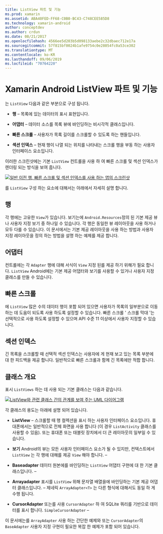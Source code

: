 ```yaml
---
title: ListView 파트 및 기능
ms.prod: xamarin
ms.assetid: ABA40FED-FF68-C0B0-BC43-C748CEE585D8
ms.technology: xamarin-android
author: conceptdev
ms.author: crdun
ms.date: 08/21/2017
ms.openlocfilehash: 4566ee5d203b5d098133aebe2c32dbaec712e17a
ms.sourcegitcommit: 57f815bf0024b1afe9754c0e28054fc0a53ce302
ms.translationtype: MT
ms.contentlocale: ko-KR
ms.lasthandoff: 09/06/2019
ms.locfileid: "70764220"
---
```

# <a name="xamarinandroid-listview-parts-and-functionality"></a>Xamarin Android ListView 파트 및 기능

는 `ListView` 다음과 같은 부분으로 구성 됩니다.

- **행** &ndash; 목록에 있는 데이터의 표시 표현입니다.

- **어댑터** &ndash; 데이터 소스를 목록 뷰에 바인딩하는 비시각적 클래스입니다.

- **빠른 스크롤** &ndash; 사용자가 목록 길이를 스크롤할 수 있도록 하는 핸들입니다.

- **섹션 인덱스** &ndash; 현재 행이 나열 되는 위치를 나타내는 스크롤 행을 부동 하는 사용자 인터페이스 요소입니다.

이러한 스크린샷에는 기본 `ListView` 컨트롤을 사용 하 여 빠른 스크롤 및 섹션 인덱스가 렌더링 되는 방식을 보여 줍니다.

[![일반 이전 행, 빠른 스크롤 및 섹션 인덱스를 사용 하는 앱의 스크린샷](parts-and-functionality-images/listviewparts.png)](parts-and-functionality-images/listviewparts.png#lightbox)

를 `ListView` 구성 하는 요소에 대해서는 아래에서 자세히 설명 합니다.

## <a name="rows"></a>행

각 행에는 고유한 `View`가 있습니다. 보기는에 `Android.Resources`정의 된 기본 제공 뷰나 사용자 지정 보기 중 하나일 수 있습니다. 각 행은 동일한 뷰 레이아웃을 사용 하거나 모두 다를 수 있습니다. 이 문서에서는 기본 제공 레이아웃을 사용 하는 방법과 사용자 지정 레이아웃을 정의 하는 방법을 설명 하는 예제를 제공 합니다.

## <a name="adapter"></a>어댑터

컨트롤에는 각 `Adapter` 행에 대해 서식이 `View` 지정 된를 제공 하기 위해가 필요 합니다. `ListView` Android에는 기본 제공 어댑터와 보기를 사용할 수 있거나 사용자 지정 클래스를 만들 수 있습니다.

## <a name="fast-scrolling"></a>빠른 스크롤

에 `ListView` 많은 수의 데이터 행이 포함 되어 있으면 사용자가 목록의 일부분으로 이동 하는 데 도움이 되도록 사용 하도록 설정할 수 있습니다. 빠른 스크롤 ' 스크롤 막대 '는 선택적으로 사용 하도록 설정할 수 있으며 API 수준 11 이상에서 사용자 지정할 수 있습니다.

## <a name="section-index"></a>섹션 인덱스

긴 목록을 스크롤할 때 선택적 섹션 인덱스는 사용자에 게 현재 보고 있는 목록 부분에 대 한 피드백을 제공 합니다. 일반적으로 빠른 스크롤과 함께 긴 목록에만 적합 합니다.

## <a name="classes-overview"></a>클래스 개요

표시 `ListViews` 하는 데 사용 되는 기본 클래스는 다음과 같습니다.

[![ListView와 관련 클래스 간의 관계를 보여 주는 UML 다이어그램](parts-and-functionality-images/image2.png)](parts-and-functionality-images/image2.png#lightbox)

각 클래스의 용도는 아래에 설명 되어 있습니다.

- **ListView** &ndash; 스크롤할 때 행 컬렉션을 표시 하는 사용자 인터페이스 요소입니다. 휴대폰에서는 일반적으로 전체 화면을 사용 합니다 (이 경우 `ListActivity` 클래스를 사용할 수 있음). 또는 휴대폰 또는 태블릿 장치에서 더 큰 레이아웃의 일부일 수 있습니다.

- **보기** Android의 뷰는 모든 사용자 인터페이스 요소가 될 수 있지만, 컨텍스트에서 `ListView` 는 각 행에 대해를 제공 `View` 해야 합니다. &ndash;

- **Baseadapter** 데이터 원본에를 바인딩하는 `ListView` 어댑터 구현에 대 한 기본 클래스입니다. &ndash;

- **Arrayadapter** 표시를 `ListView` 위해 문자열 배열을에 바인딩하는 기본 제공 어댑터 클래스입니다. &ndash; 제네릭 `ArrayAdapter<T>` 는 다른 형식에 대해서도 동일 하 게 수행 됩니다.

- **CursorAdapter** 또는를 사용 `CursorAdapter` 하 여 SQLite 쿼리를 기반으로 데이터를 표시 합니다. `SimpleCursorAdapter` &ndash;

이 문서에는를 `ArrayAdapter` 사용 하는 간단한 예제와 또는 `CursorAdapter`의 `BaseAdapter` 사용자 지정 구현이 필요한 복잡 한 예제가 포함 되어 있습니다.

